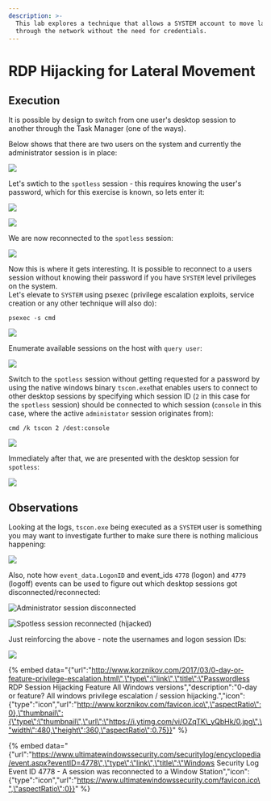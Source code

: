 ```yaml
---
description: >-
  This lab explores a technique that allows a SYSTEM account to move laterally
  through the network without the need for credentials.
---
```


# RDP Hijacking for Lateral Movement

## Execution

It is possible by design to switch from one user's desktop session to another through the Task Manager \(one of the ways\).

Below shows that there are two users on the system and currently the administrator session is in place:

![](../.gitbook/assets/rdp-admin.png)

Let's swtich to the `spotless` session - this requires knowing the user's password, which for this exercise is known, so lets enter it:

![](../.gitbook/assets/rdp-login.png)

![](../.gitbook/assets/rdp-password.png)

We are now reconnected to the `spotless` session:

![](../.gitbook/assets/rdp-spotless.png)

Now this is where it gets interesting. It is possible to reconnect to a users session without knowing their password if you have `SYSTEM` level privileges on the system.   
Let's elevate to `SYSTEM` using psexec \(privilege escalation exploits, service creation or any other technique will also do\):

```text
psexec -s cmd
```

![](../.gitbook/assets/rdp-system.png)

Enumerate available sessions on the host with `query user`:

![](../.gitbook/assets/rdp-sessions.png)

Switch to the `spotless` session without getting requested for a password by using the native windows binary `tscon.exe`that enables users to connect to other desktop sessions by specifying which session ID \(`2` in this case for the `spotless` session\) should be connected to which session \(`console` in this case, where the active `administator` session originates from\):

```text
cmd /k tscon 2 /dest:console
```

![](../.gitbook/assets/rdp-hijack-no-password.png)

Immediately after that, we are presented with the desktop session for `spotless`:

![](../.gitbook/assets/rdp-spotless-with-system.png)

## Observations

Looking at the logs, `tscon.exe` being executed as a `SYSTEM` user is something you may want to investigate further to make sure there is nothing malicious happening:

![](../.gitbook/assets/rdp-logs%20%281%29.png)

Also, note how `event_data.LogonID` and event\_ids `4778` \(logon\) and `4779` \(logoff\) events can be used to figure out which desktop sessions got disconnected/reconnected:

![Administrator session disconnected](../.gitbook/assets/rdp-session-disconnect.png)

![Spotless session reconnected \(hijacked\)](../.gitbook/assets/rdp-session-reconnect.png)

Just reinforcing the above - note the usernames and logon session IDs:

![](../.gitbook/assets/rdp-logon-sessions.png)

{% embed data="{\"url\":\"http://www.korznikov.com/2017/03/0-day-or-feature-privilege-escalation.html\",\"type\":\"link\",\"title\":\"Passwordless RDP Session Hijacking Feature All Windows versions\",\"description\":\"0-day or feature? All windows privilege escalation / session hijacking.\",\"icon\":{\"type\":\"icon\",\"url\":\"http://www.korznikov.com/favicon.ico\",\"aspectRatio\":0},\"thumbnail\":{\"type\":\"thumbnail\",\"url\":\"https://i.ytimg.com/vi/OZqTK\_yQbHk/0.jpg\",\"width\":480,\"height\":360,\"aspectRatio\":0.75}}" %}

{% embed data="{\"url\":\"https://www.ultimatewindowssecurity.com/securitylog/encyclopedia/event.aspx?eventID=4778\",\"type\":\"link\",\"title\":\"Windows Security Log Event ID 4778 - A session was reconnected to a Window Station\",\"icon\":{\"type\":\"icon\",\"url\":\"https://www.ultimatewindowssecurity.com/favicon.ico\",\"aspectRatio\":0}}" %}

